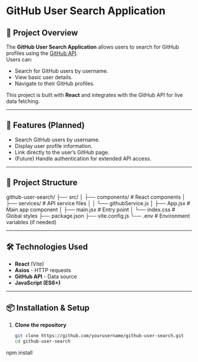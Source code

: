 # GitHub User Search Application

## 📌 Project Overview
The **GitHub User Search Application** allows users to search for GitHub profiles using the [GitHub API](https://docs.github.com/en/rest/users/users).  
Users can:
- Search for GitHub users by username.
- View basic user details.
- Navigate to their GitHub profiles.

This project is built with **React** and integrates with the GitHub API for live data fetching.

---

## 🚀 Features (Planned)
- Search GitHub users by username.
- Display user profile information.
- Link directly to the user’s GitHub page.
- (Future) Handle authentication for extended API access.

---

## 📂 Project Structure
github-user-search/
├── src/
│ ├── components/ # React components
│ ├── services/ # API service files
│ │ └── githubService.js
│ ├── App.jsx # Main app component
│ ├── main.jsx # Entry point
│ └── index.css # Global styles
├── package.json
├── vite.config.js
└── .env # Environment variables (if needed)

---

## 🛠️ Technologies Used
- **React** (Vite)
- **Axios** - HTTP requests
- **GitHub API** - Data source
- **JavaScript (ES6+)**

---

## 📦 Installation & Setup
1. **Clone the repository**
   ```bash
   git clone https://github.com/yourusername/github-user-search.git
   cd github-user-search

npm install
